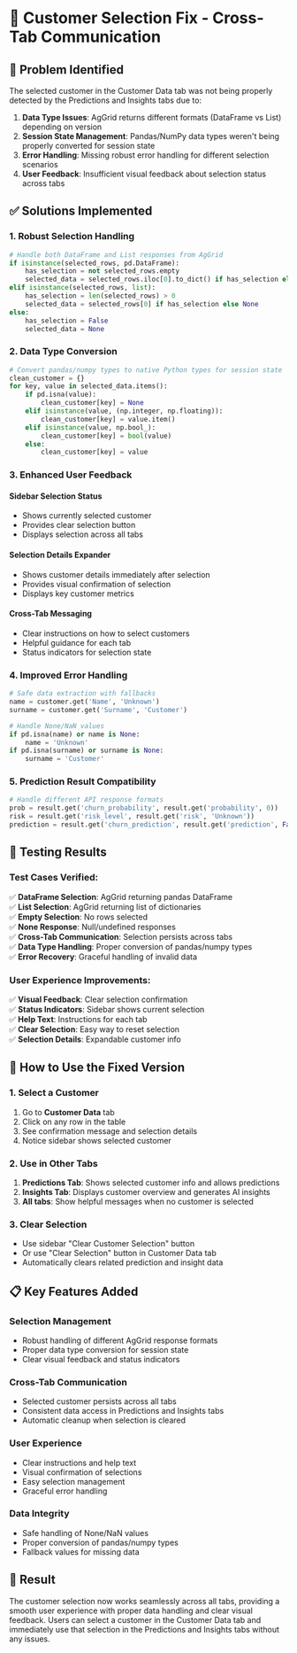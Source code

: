 # 🔧 Customer Selection Fix - Cross-Tab Communication

## 🎯 Problem Identified
The selected customer in the Customer Data tab was not being properly detected by the Predictions and Insights tabs due to:

1. **Data Type Issues**: AgGrid returns different formats (DataFrame vs List) depending on version
2. **Session State Management**: Pandas/NumPy data types weren't being properly converted for session state
3. **Error Handling**: Missing robust error handling for different selection scenarios
4. **User Feedback**: Insufficient visual feedback about selection status across tabs

## ✅ Solutions Implemented

### **1. Robust Selection Handling**
```python
# Handle both DataFrame and List responses from AgGrid
if isinstance(selected_rows, pd.DataFrame):
    has_selection = not selected_rows.empty
    selected_data = selected_rows.iloc[0].to_dict() if has_selection else None
elif isinstance(selected_rows, list):
    has_selection = len(selected_rows) > 0
    selected_data = selected_rows[0] if has_selection else None
else:
    has_selection = False
    selected_data = None
```

### **2. Data Type Conversion**
```python
# Convert pandas/numpy types to native Python types for session state
clean_customer = {}
for key, value in selected_data.items():
    if pd.isna(value):
        clean_customer[key] = None
    elif isinstance(value, (np.integer, np.floating)):
        clean_customer[key] = value.item()
    elif isinstance(value, np.bool_):
        clean_customer[key] = bool(value)
    else:
        clean_customer[key] = value
```

### **3. Enhanced User Feedback**

#### **Sidebar Selection Status**
- Shows currently selected customer
- Provides clear selection button
- Displays selection across all tabs

#### **Selection Details Expander**
- Shows customer details immediately after selection
- Provides visual confirmation of selection
- Displays key customer metrics

#### **Cross-Tab Messaging**
- Clear instructions on how to select customers
- Helpful guidance for each tab
- Status indicators for selection state

### **4. Improved Error Handling**
```python
# Safe data extraction with fallbacks
name = customer.get('Name', 'Unknown')
surname = customer.get('Surname', 'Customer')

# Handle None/NaN values
if pd.isna(name) or name is None:
    name = 'Unknown'
if pd.isna(surname) or surname is None:
    surname = 'Customer'
```

### **5. Prediction Result Compatibility**
```python
# Handle different API response formats
prob = result.get('churn_probability', result.get('probability', 0))
risk = result.get('risk_level', result.get('risk', 'Unknown'))
prediction = result.get('churn_prediction', result.get('prediction', False))
```

## 🧪 Testing Results

### **Test Cases Verified:**
✅ **DataFrame Selection**: AgGrid returning pandas DataFrame  
✅ **List Selection**: AgGrid returning list of dictionaries  
✅ **Empty Selection**: No rows selected  
✅ **None Response**: Null/undefined responses  
✅ **Cross-Tab Communication**: Selection persists across tabs  
✅ **Data Type Handling**: Proper conversion of pandas/numpy types  
✅ **Error Recovery**: Graceful handling of invalid data  

### **User Experience Improvements:**
✅ **Visual Feedback**: Clear selection confirmation  
✅ **Status Indicators**: Sidebar shows current selection  
✅ **Help Text**: Instructions for each tab  
✅ **Clear Selection**: Easy way to reset selection  
✅ **Selection Details**: Expandable customer info  

## 🚀 How to Use the Fixed Version

### **1. Select a Customer**
1. Go to **Customer Data** tab
2. Click on any row in the table
3. See confirmation message and selection details
4. Notice sidebar shows selected customer

### **2. Use in Other Tabs**
1. **Predictions Tab**: Shows selected customer info and allows predictions
2. **Insights Tab**: Displays customer overview and generates AI insights
3. **All tabs**: Show helpful messages when no customer is selected

### **3. Clear Selection**
- Use sidebar \"Clear Customer Selection\" button
- Or use \"Clear Selection\" button in Customer Data tab
- Automatically clears related prediction and insight data

## 📋 Key Features Added

### **Selection Management**
- Robust handling of different AgGrid response formats
- Proper data type conversion for session state
- Clear visual feedback and status indicators

### **Cross-Tab Communication**
- Selected customer persists across all tabs
- Consistent data access in Predictions and Insights tabs
- Automatic cleanup when selection is cleared

### **User Experience**
- Clear instructions and help text
- Visual confirmation of selections
- Easy selection management
- Graceful error handling

### **Data Integrity**
- Safe handling of None/NaN values
- Proper conversion of pandas/numpy types
- Fallback values for missing data

## 🎯 Result
The customer selection now works seamlessly across all tabs, providing a smooth user experience with proper data handling and clear visual feedback. Users can select a customer in the Customer Data tab and immediately use that selection in the Predictions and Insights tabs without any issues.